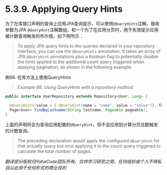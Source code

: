 # 5.3.9. Applying Query Hints

为了在库接口声明的查询上应用JPA查询提示，可以使用`@QueryHints`注解。接收参数为JPA `@QueryHint`注解数组，和一个为了在应用分页时，用于失效提示应用被计数查询触发的布尔值，如下例所示：

> To apply JPA query hints to the queries declared in your repository interface, you can use the `@QueryHints` annotation. It takes an array of JPA `@QueryHint` annotations plus a boolean flag to potentially disable the hints applied to the additional count query triggered when applying pagination, as shown in the following example:

例66. 在库方法上使用QueryHints

> *Example 66. Using QueryHints with a repository method*

```java
public interface UserRepository extends Repository<User, Long> {

  @QueryHints(value = { @QueryHint(name = "name", value = "value")}, forCounting = false)
  Page<User> findByLastname(String lastname, Pageable pageable);
}
```

上面的声明将会为查询应用配置的`@QueryHint`，但不会应用到计算分页总数触发的计数查询。

> The preceding declaration would apply the configured `@QueryHint` for that actually query but omit applying it to the count query triggered to calculate the total number of pages.

*翻译部分版权归YahaCode团队所有。仅供学习研究之用，任何组织或个人不得私自以此用于任何形式的商业目的*